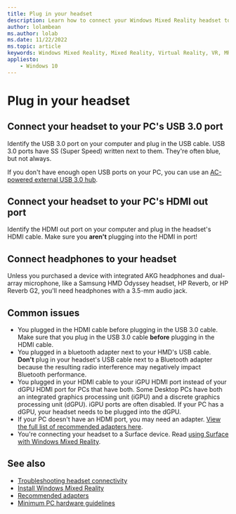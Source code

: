```yaml
---
title: Plug in your headset
description: Learn how to connect your Windows Mixed Reality headset to USB 3.0, HDMI, and headphones.
author: lolambean
ms.author: lolab
ms.date: 11/22/2022
ms.topic: article
keywords: Windows Mixed Reality, Mixed Reality, Virtual Reality, VR, MR, headset, setup, get started
appliesto:
    - Windows 10
---
```


# Plug in your headset

## Connect your headset to your PC's USB 3.0 port

Identify the USB 3.0 port on your computer and plug in the USB cable. USB 3.0 ports have SS (Super Speed) written next to them. They're often blue, but not always.

If you don't have enough open USB ports on your PC, you can use an [AC-powered external USB 3.0 hub](recommended-adapters-for-windows-mixed-reality-capable-pcs.md#using-external-usb-30-hubs-with-windows-mixed-reality-headsets).

## Connect your headset to your PC's HDMI out port

Identify the HDMI out port on your computer and plug in the headset's HDMI cable. Make sure you **aren't** plugging into the HDMI in port!

## Connect headphones to your headset

Unless you purchased a device with integrated AKG headphones and dual-array microphone, like a Samsung HMD Odyssey headset, HP Reverb, or HP Reverb G2, you'll need headphones with a 3.5-mm audio jack.

## Common issues

* You plugged in the HDMI cable before plugging in the USB 3.0 cable.  Make sure that you plug in the USB 3.0 cable **before** plugging in the HDMI cable.
* You plugged in a bluetooth adapter next to your HMD's USB cable. **Don't** plug in your headset's USB cable next to a Bluetooth adapter because the resulting radio interference may negatively impact Bluetooth performance.
* You plugged in your HDMI cable to your iGPU HDMI port instead of your dGPU HDMI port for PCs that have both. Some Desktop PCs have both an integrated graphics processing unit (iGPU) and a discrete graphics processing unit (dGPU). iGPU ports are often disabled. If your PC has a dGPU, your headset needs to be plugged into the dGPU.  
* If your PC doesn't have an HDMI port, you may need an adapter. [View the full list of recommended adapters here](recommended-adapters-for-windows-mixed-reality-capable-pcs.md).
* You're connecting your headset to a Surface device. Read [using Surface with Windows Mixed Reality](windows-mixed-reality-minimum-pc-hardware-compatibility-guidelines.md#get-help-with-pc-compatibility).

## See also

* [Troubleshooting headset connectivity](headset-connectivity.md)
* [Install Windows Mixed Reality](install-windows-mixed-reality.md)
* [Recommended adapters](recommended-adapters-for-windows-mixed-reality-capable-pcs.md)
* [Minimum PC hardware guidelines](windows-mixed-reality-minimum-pc-hardware-compatibility-guidelines.md)
